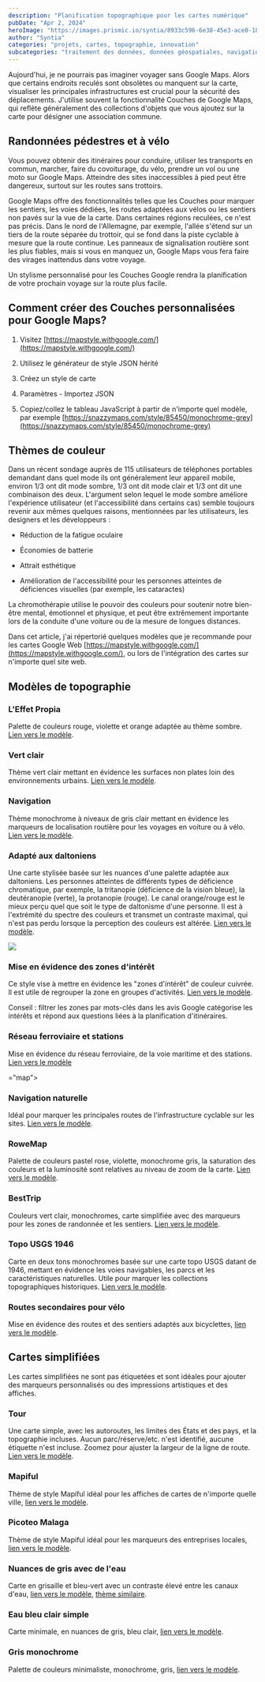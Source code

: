 ```yaml
---
description: "Planification topographique pour les cartes numérique"
pubDate: "Apr 2, 2024"
heroImage: "https://images.prismic.io/syntia/8933c596-6e38-45e3-ace0-1829a8304ec4_snazzy-image.png?auto=compress,format"
author: "Syntia"
categories: "projets, cartes, topographie, innovation"
subcategories: "traitement des données, données géospatiales, navigation GPS, données régionales, suivi de localisation"
---
```


Aujourd'hui, je ne pourrais pas imaginer voyager sans Google Maps. Alors que certains endroits reculés sont obsolètes ou manquent sur la carte, visualiser les principales infrastructures est crucial pour la sécurité des déplacements. J'utilise souvent la fonctionnalité Couches de Google Maps, qui reflète généralement des collections d'objets que vous ajoutez sur la carte pour désigner une association commune.

## Randonnées pédestres et à vélo

Vous pouvez obtenir des itinéraires pour conduire, utiliser les transports en commun, marcher, faire du covoiturage, du vélo, prendre un vol ou une moto sur Google Maps. Atteindre des sites inaccessibles à pied peut être dangereux, surtout sur les routes sans trottoirs.

Google Maps offre des fonctionnalités telles que les Couches pour marquer les sentiers, les voies dédiées, les routes adaptées aux vélos ou les sentiers non pavés sur la vue de la carte. Dans certaines régions reculées, ce n'est pas précis. Dans le nord de l'Allemagne, par exemple, l'allée s'étend sur un tiers de la route séparée du trottoir, qui se fond dans la piste cyclable à mesure que la route continue. Les panneaux de signalisation routière sont les plus fiables, mais si vous en manquez un, Google Maps vous fera faire des virages inattendus dans votre voyage.

Un stylisme personnalisé pour les Couches Google rendra la planification de votre prochain voyage sur la route plus facile.

## Comment créer des Couches personnalisées pour Google Maps?

1. Visitez [https://mapstyle.withgoogle.com/](https://mapstyle.withgoogle.com/)

2. Utilisez le générateur de style JSON hérité

3. Créez un style de carte

4. Paramètres - Importez JSON

5. Copiez/collez le tableau JavaScript à partir de n'importe quel modèle, par exemple [https://snazzymaps.com/style/85450/monochrome-grey](https://snazzymaps.com/style/85450/monochrome-grey)

## Thèmes de couleur

Dans un récent sondage auprès de 115 utilisateurs de téléphones portables demandant dans quel mode ils ont généralement leur appareil mobile, environ 1/3 ont dit mode sombre, 1/3 ont dit mode clair et 1/3 ont dit une combinaison des deux. L'argument selon lequel le mode sombre améliore l'expérience utilisateur (et l'accessibilité dans certains cas) semble toujours revenir aux mêmes quelques raisons, mentionnées par les utilisateurs, les designers et les développeurs :

- Réduction de la fatigue oculaire

- Économies de batterie

- Attrait esthétique

- Amélioration de l'accessibilité pour les personnes atteintes de déficiences visuelles (par exemple, les cataractes)

La chromothérapie utilise le pouvoir des couleurs pour soutenir notre bien-être mental, émotionnel et physique, et peut être extrêmement importante lors de la conduite d'une voiture ou de la mesure de longues distances.

Dans cet article, j'ai répertorié quelques modèles que je recommande pour les cartes Google Web [https://mapstyle.withgoogle.com/](https://mapstyle.withgoogle.com/), ou lors de l'intégration des cartes sur n'importe quel site web.

## Modèles de topographie

### L'Effet Propia

Palette de couleurs rouge, violette et orange adaptée au thème sombre.
[Lien vers le modèle](https://snazzymaps.com/style/111/the-propia-effect).
<div id="propia-effect-map" class="map"></div>

### Vert clair

Thème vert clair mettant en évidence les surfaces non plates loin des environnements urbains.
[Lien vers le modèle](https://snazzymaps.com/style/59/light-green).
<div id="light-green-map" class="map"></div>

### Navigation

Thème monochrome à niveaux de gris clair mettant en évidence les marqueurs de localisation routière pour les voyages en voiture ou à vélo.
[Lien vers le modèle](https://snazzymaps.com/style/4069/navigation).

### Adapté aux daltoniens

Une carte stylisée basée sur les nuances d'une palette adaptée aux daltoniens. Les personnes atteintes de différents types de déficience chromatique, par exemple, la tritanopie (déficience de la vision bleue), la deutéranopie (verte), la protanopie (rouge). Le canal orange/rouge est le mieux perçu quel que soit le type de daltonisme d'une personne. Il est à l'extrémité du spectre des couleurs et transmet un contraste maximal, qui n'est pas perdu lorsque la perception des couleurs est altérée.
[Lien vers le modèle](https://snazzymaps.com/style/114/colorblind-friendly).

![](https://images.prismic.io/syntia/697c51f6-174a-4774-8500-3b2af3a9d3f5_tritanopia-deuteranopia-protanopia.jpg?auto=compress,format)
<div id="colorblind-friendly-map" class="map"></div>

### Mise en évidence des zones d'intérêt

Ce style vise à mettre en évidence les "zones d'intérêt" de couleur cuivrée. Il est utile de regrouper la zone en groupes d'activités.
[Lien vers le modèle](https://snazzymaps.com/style/276636/areas-of-interest-highlight).

Conseil : filtrer les zones par mots-clés dans les avis Google catégorise les intérêts et répond aux questions liées à la planification d'itinéraires.

<div id="areas-of-interest-map" class="map"></div>

### Réseau ferroviaire et stations

Mise en évidence du réseau ferroviaire, de la voie maritime et des stations.
[Lien vers le modèle](https://snazzymaps.com/style/76037/rail-network-and-stations)

<div id="rail-network-and-stations-map" class

="map"></div>

### Navigation naturelle

Idéal pour marquer les principales routes de l'infrastructure cyclable sur les sites.
[Lien vers le modèle](https://snazzymaps.com/style/19607/natural-navigation).

<div id="natural-navigation-map" class="map"></div>

### RoweMap

Palette de couleurs pastel rose, violette, monochrome gris, la saturation des couleurs et la luminosité sont relatives au niveau de zoom de la carte.
[Lien vers le modèle](https://snazzymaps.com/style/40616/rowemap).

<div id="rowe-map-map" class="map"></div>

### BestTrip

Couleurs vert clair, monochromes, carte simplifiée avec des marqueurs pour les zones de randonnée et les sentiers. [Lien vers le modèle](https://snazzymaps.com/style/20730/besttrip).

<div id="best-trip-map" class="map"></div>

### Topo USGS 1946

Carte en deux tons monochromes basée sur une carte topo USGS datant de 1946, mettant en évidence les voies navigables, les parcs et les caractéristiques naturelles. Utile pour marquer les collections topographiques historiques.
[Lien vers le modèle](https://snazzymaps.com/style/103965/usgs-topo-1946).

<div id="usgs-topo-map" class="map"></div>

### Routes secondaires pour vélo

Mise en évidence des routes et des sentiers adaptés aux bicyclettes,
[lien vers le modèle](https://snazzymaps.com/style/7800/biking-secondary-roads).

## Cartes simplifiées

Les cartes simplifiées ne sont pas étiquetées et sont idéales pour ajouter des marqueurs personnalisés ou des impressions artistiques et des affiches.

### Tour

Une carte simple, avec les autoroutes, les limites des États et des pays, et la topographie incluses. Aucun parc/réserve/etc. n'est identifié, aucune étiquette n'est incluse. Zoomez pour ajuster la largeur de la ligne de route.
[Lien vers le modèle](https://snazzymaps.com/style/97220/tour-tour-tour).

<div id="tour-map" class="map"></div>

### Mapiful

Thème de style Mapiful idéal pour les affiches de cartes de n'importe quelle ville,
[lien vers le modèle](https://snazzymaps.com/style/146099/like-mapiful).

<div id="mapiful-map" class="map"></div>

### Picoteo Malaga

Thème de style Mapiful idéal pour les marqueurs des entreprises locales,
[lien vers le modèle](https://snazzymaps.com/style/13110/picoteo-malaga).

<div id="picoteo-malaga-map" class="map"></div>

### Nuances de gris avec de l'eau

Carte en grisaille et bleu-vert avec un contraste élevé entre les canaux d'eau,
[lien vers le modèle](https://snazzymaps.com/style/20028/greyscale-w-water),
[thème similaire](https://snazzymaps.com/style/213493/water-only).

<div id="greyscale-water-map" class="map"></div>

### Eau bleu clair simple

Carte minimale, en nuances de gris, bleu clair,
[lien vers le modèle](https://snazzymaps.com/style/62520/light-blue-water-simple).

<div id="light-blue-water-map" class="map"></div>

### Gris monochrome

Palette de couleurs minimaliste, monochrome, gris,
[lien vers le modèle](https://snazzymaps.com/style/85450/monochrome-grey).

<div id="monochrome-grey-map" class="map"></div>
